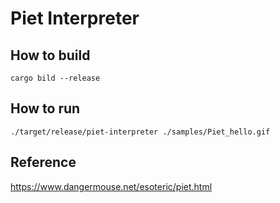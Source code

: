 # Piet Interpreter

## How to build

```
cargo bild --release
```

## How to run

```
./target/release/piet-interpreter ./samples/Piet_hello.gif
```

## Reference

https://www.dangermouse.net/esoteric/piet.html
